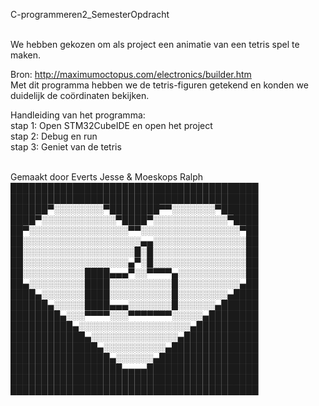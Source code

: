 C-programmeren2_SemesterOpdracht<br><br>

We hebben gekozen om als project een animatie van een tetris spel te maken. <br>

Bron: http://maximumoctopus.com/electronics/builder.htm<br>
Met dit programma hebben we de tetris-figuren getekend en konden we duidelijk de coördinaten bekijken. <br>

Handleiding van het programma:<br>
stap 1: Open STM32CubeIDE en open het project<br>
stap 2: Debug en run<br>
stap 3: Geniet van de tetris<br><br>

Gemaakt door Everts Jesse & Moeskops Ralph <br>
████████████████████████████████████████<br>
████████████████████████████████████████<br>
██████▀░░░░░░░░▀████████▀▀░░░░░░░▀██████<br>
████▀░░░░░░░░░░░░▀████▀░░░░░░░░░░░░▀████<br>
██▀░░░░░░░░░░░░░░░░▀▀░░░░░░░░░░░░░░░░▀██<br>
██░░░░░░░░░░░░░░░░░░░▄▄░░░░░░░░░░░░░░░██<br>
██░░░░░░░░░░░░░░░░░░█░█░░░░░░░░░░░░░░░██<br>
██░░░░░░░░░░░░░░░░░▄▀░█░░░░░░░░░░░░░░░██<br>
██░░░░░░░░░░████▄▄▄▀░░▀▀▀▀▄░░░░░░░░░░░██<br>
██▄░░░░░░░░░████░░░░░░░░░░█░░░░░░░░░░▄██<br>
████▄░░░░░░░████░░░░░░░░░░█░░░░░░░░▄████<br>
██████▄░░░░░████▄▄▄░░░░░░░█░░░░░░▄██████<br>
████████▄░░░▀▀▀▀░░░▀▀▀▀▀▀▀░░░░░▄████████<br>
██████████▄░░░░░░░░░░░░░░░░░░▄██████████<br>
████████████▄░░░░░░░░░░░░░░▄████████████<br>
██████████████▄░░░░░░░░░░▄██████████████<br>
████████████████▄░░░░░░▄████████████████<br>
██████████████████▄▄▄▄██████████████████<br>
████████████████████████████████████████<br>
████████████████████████████████████████<br>
 
